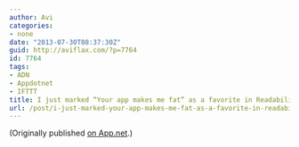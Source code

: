 ```yaml
---
author: Avi
categories:
- none
date: "2013-07-30T08:37:30Z"
guid: http://aviflax.com/?p=7764
id: 7764
tags:
- ADN
- Appdotnet
- IFTTT
title: I just marked “Your app makes me fat” as a favorite in Readability. http://www.readability.com/articles/dz7em1pv
url: /post/i-just-marked-your-app-makes-me-fat-as-a-favorite-in-readability-httpwww-readability-comarticlesdz7em1pv/
---
```

(Originally published [on App.net](http://alpha.app.net/aviflax/post/8232154).)